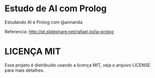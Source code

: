 Estudo de AI com Prolog
=======================

Estudando AI e Prolog com @annanda



Referencia: http://pt.slideshare.net/rafael.joi/ia-prolog

LICENÇA MIT
===========
Esse projeto é distribuido usando a licença MIT, veja o arquivo LICENSE para mais detalhes.
